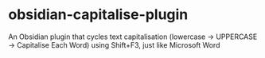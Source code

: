 # obsidian-capitalise-plugin
An Obsidian plugin that cycles text capitalisation (lowercase → UPPERCASE → Capitalise Each Word) using Shift+F3, just like Microsoft Word
